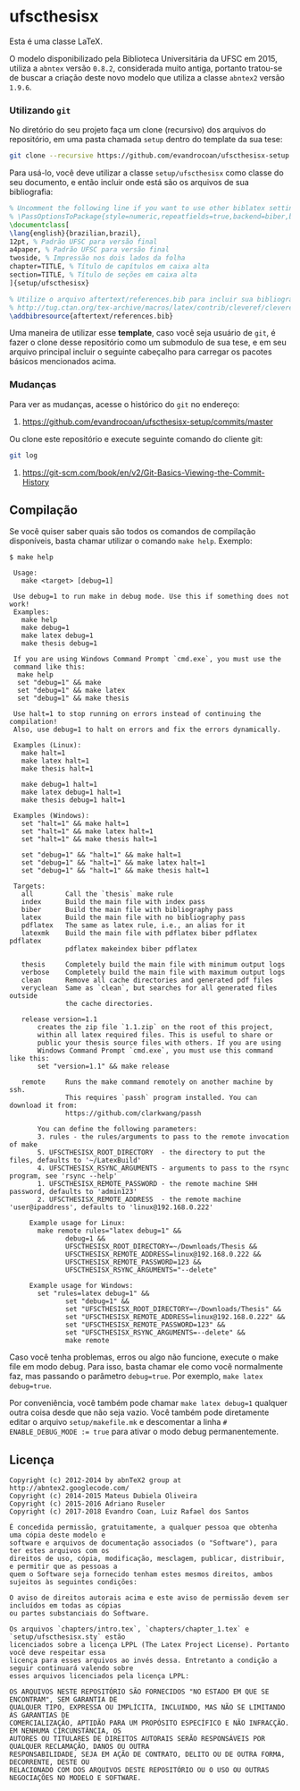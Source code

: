 # ufscthesisx

Esta é uma classe LaTeX.

O modelo disponibilizado pela Biblioteca Universitária da UFSC em 2015,
utiliza a `abntex` versão `0.8.2`, considerada muito antiga,
portanto tratou-se de buscar a criação deste novo modelo que utiliza a classe `abntex2` versão `1.9.6`.


### Utilizando `git`

No diretório do seu projeto faça um clone (recursivo) dos arquivos do repositório,
em uma pasta chamada `setup` dentro do template da sua tese:
```bash
git clone --recursive https://github.com/evandrocoan/ufscthesisx-setup setup
```

Para usá-lo,
você deve utilizar a classe `setup/ufscthesisx` como classe do seu documento,
e então incluir onde está são os arquivos de sua bibliografia:
```latex
% Uncomment the following line if you want to use other biblatex settings
% \PassOptionsToPackage{style=numeric,repeatfields=true,backend=biber,backref=true,citecounter=true}{biblatex}
\documentclass[
\lang{english}{brazilian,brazil},
12pt, % Padrão UFSC para versão final
a4paper, % Padrão UFSC para versão final
twoside, % Impressão nos dois lados da folha
chapter=TITLE, % Título de capítulos em caixa alta
section=TITLE, % Título de seções em caixa alta
]{setup/ufscthesisx}

% Utilize o arquivo aftertext/references.bib para incluir sua bibliografia.
% http://tug.ctan.org/tex-archive/macros/latex/contrib/cleveref/cleveref.pdf
\addbibresource{aftertext/references.bib}
```

Uma maneira  de utilizar esse **template**,
caso você seja usuário de `git`,
é fazer o clone desse repositório como um submodulo de sua tese,
e em seu arquivo principal incluir o seguinte cabeçalho para carregar os pacotes básicos mencionados acima.


### Mudanças

Para ver as mudanças, acesse o histórico do `git` no endereço:
1. https://github.com/evandrocoan/ufscthesisx-setup/commits/master

Ou clone este repositório e execute seguinte comando do cliente git:
```bash
git log
```
1. https://git-scm.com/book/en/v2/Git-Basics-Viewing-the-Commit-History


## Compilação

Se você quiser saber quais são todos os comandos de compilação disponíveis,
basta chamar utilizar o comando `make help`. Exemplo:
```
$ make help

 Usage:
   make <target> [debug=1]

 Use debug=1 to run make in debug mode. Use this if something does not work!
 Examples:
   make help
   make debug=1
   make latex debug=1
   make thesis debug=1

 If you are using Windows Command Prompt `cmd.exe`, you must use the
 command like this:
  make help
  set "debug=1" && make
  set "debug=1" && make latex
  set "debug=1" && make thesis

 Use halt=1 to stop running on errors instead of continuing the compilation!
 Also, use debug=1 to halt on errors and fix the errors dynamically.

 Examples (Linux):
   make halt=1
   make latex halt=1
   make thesis halt=1

   make debug=1 halt=1
   make latex debug=1 halt=1
   make thesis debug=1 halt=1

 Examples (Windows):
   set "halt=1" && make halt=1
   set "halt=1" && make latex halt=1
   set "halt=1" && make thesis halt=1

   set "debug=1" && "halt=1" && make halt=1
   set "debug=1" && "halt=1" && make latex halt=1
   set "debug=1" && "halt=1" && make thesis halt=1

 Targets:
   all        Call the `thesis` make rule
   index      Build the main file with index pass
   biber      Build the main file with bibliography pass
   latex      Build the main file with no bibliography pass
   pdflatex   The same as latex rule, i.e., an alias for it
   latexmk    Build the main file with pdflatex biber pdflatex pdflatex
              pdflatex makeindex biber pdflatex

   thesis     Completely build the main file with minimum output logs
   verbose    Completely build the main file with maximum output logs
   clean      Remove all cache directories and generated pdf files
   veryclean  Same as `clean`, but searches for all generated files outside
              the cache directories.

   release version=1.1
       creates the zip file `1.1.zip` on the root of this project,
       within all latex required files. This is useful to share or
       public your thesis source files with others. If you are using
       Windows Command Prompt `cmd.exe`, you must use this command like this:
       set "version=1.1" && make release

   remote     Runs the make command remotely on another machine by ssh.
              This requires `passh` program installed. You can download it from:
              https://github.com/clarkwang/passh

       You can define the following parameters:
       3. rules - the rules/arguments to pass to the remote invocation of make
       5. UFSCTHESISX_ROOT_DIRECTORY  - the directory to put the files, defaults to '~/LatexBuild'
       4. UFSCTHESISX_RSYNC_ARGUMENTS - arguments to pass to the rsync program, see 'rsync --help'
       1. UFSCTHESISX_REMOTE_PASSWORD - the remote machine SHH password, defaults to 'admin123'
       2. UFSCTHESISX_REMOTE_ADDRESS  - the remote machine 'user@ipaddress', defaults to 'linux@192.168.0.222'

     Example usage for Linux:
       make remote rules="latex debug=1" &&
              debug=1 &&
              UFSCTHESISX_ROOT_DIRECTORY=~/Downloads/Thesis &&
              UFSCTHESISX_REMOTE_ADDRESS=linux@192.168.0.222 &&
              UFSCTHESISX_REMOTE_PASSWORD=123 &&
              UFSCTHESISX_RSYNC_ARGUMENTS="--delete"

     Example usage for Windows:
       set "rules=latex debug=1" &&
              set "debug=1" &&
              set "UFSCTHESISX_ROOT_DIRECTORY=~/Downloads/Thesis" &&
              set "UFSCTHESISX_REMOTE_ADDRESS=linux@192.168.0.222" &&
              set "UFSCTHESISX_REMOTE_PASSWORD=123" &&
              set "UFSCTHESISX_RSYNC_ARGUMENTS=--delete" &&
              make remote
```

Caso você tenha problemas,
erros ou algo não funcione,
execute o make file em modo debug.
Para isso,
basta chamar ele como você normalmente faz,
mas passando o parâmetro `debug=true`.
Por exemplo,
`make latex debug=true`.

Por conveniência,
você também pode chamar `make latex debug=1` qualquer outra coisa desde que não seja vazio.
Você também pode diretamente editar o arquivo `setup/makefile.mk` e
descomentar a linha `# ENABLE_DEBUG_MODE := true` para ativar o modo debug permanentemente.


## Licença

```
Copyright (c) 2012-2014 by abnTeX2 group at http://abntex2.googlecode.com/
Copyright (c) 2014-2015 Mateus Dubiela Oliveira
Copyright (c) 2015-2016 Adriano Ruseler
Copyright (c) 2017-2018 Evandro Coan, Luiz Rafael dos Santos

É concedida permissão, gratuitamente, a qualquer pessoa que obtenha uma cópia deste modelo e
software e arquivos de documentação associados (o "Software"), para ter estes arquivos com os
direitos de uso, cópia, modificação, mesclagem, publicar, distribuir, e permitir que as pessoas a
quem o Software seja fornecido tenham estes mesmos direitos, ambos sujeitos às seguintes condições:

O aviso de direitos autorais acima e este aviso de permissão devem ser incluídos em todas as cópias
ou partes substanciais do Software.

Os arquivos `chapters/intro.tex`, `chapters/chapter_1.tex` e `setup/ufscthesisx.sty` estão
licenciados sobre a licença LPPL (The Latex Project License). Portanto você deve respeitar essa
licença para esses arquivos ao invés dessa. Entretanto a condição a seguir continuará valendo sobre
esses arquivos licenciados pela licença LPPL:

OS ARQUIVOS NESTE REPOSITÓRIO SÃO FORNECIDOS "NO ESTADO EM QUE SE ENCONTRAM", SEM GARANTIA DE
QUALQUER TIPO, EXPRESSA OU IMPLÍCITA, INCLUINDO, MAS NÃO SE LIMITANDO ÀS GARANTIAS DE
COMERCIALIZAÇÃO, APTIDÃO PARA UM PROPÓSITO ESPECÍFICO E NÃO INFRACÇÃO. EM NENHUMA CIRCUNSTÂNCIA, OS
AUTORES OU TITULARES DE DIREITOS AUTORAIS SERÃO RESPONSÁVEIS POR QUALQUER RECLAMAÇÃO, DANOS OU OUTRA
RESPONSABILIDADE, SEJA EM AÇÃO DE CONTRATO, DELITO OU DE OUTRA FORMA, DECORRENTE, DESTE OU
RELACIONADO COM DOS ARQUIVOS DESTE REPOSITÓRIO OU O USO OU OUTRAS NEGOCIAÇÕES NO MODELO E SOFTWARE.
```





